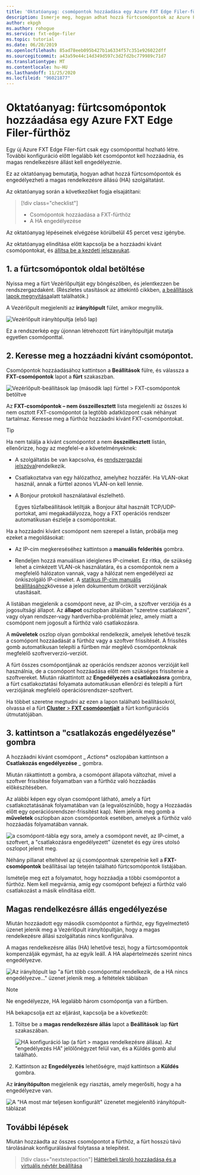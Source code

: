 ```yaml
---
title: 'Oktatóanyag: csomópontok hozzáadása egy Azure FXT Edge Filer-fürthöz'
description: Ismerje meg, hogyan adhat hozzá fürtcsomópontok az Azure FXT Edge Filer Storage cache-hez, és engedélyezheti a magas rendelkezésre állású (HA) szolgáltatást.
author: ekpgh
ms.author: rohogue
ms.service: fxt-edge-filer
ms.topic: tutorial
ms.date: 06/20/2019
ms.openlocfilehash: 85ad78eeb095b427b1a6334f57c351e926022dff
ms.sourcegitcommit: a43a59e44c14d349d597c3d2fd2bc779989c71d7
ms.translationtype: MT
ms.contentlocale: hu-HU
ms.lasthandoff: 11/25/2020
ms.locfileid: "96021877"
---
```

# <a name="tutorial-add-cluster-nodes-to-an-azure-fxt-edge-filer-cluster"></a>Oktatóanyag: fürtcsomópontok hozzáadása egy Azure FXT Edge Filer-fürthöz

Egy új Azure FXT Edge Filer-fürt csak egy csomóponttal hozható létre. További konfiguráció előtt legalább két csomópontot kell hozzáadnia, és magas rendelkezésre állást kell engedélyeznie.

Ez az oktatóanyag bemutatja, hogyan adhat hozzá fürtcsomópontok és engedélyezheti a magas rendelkezésre állású (HA) szolgáltatást.

Az oktatóanyag során a következőket fogja elsajátítani:

> [!div class="checklist"]
>
> * Csomópontok hozzáadása a FXT-fürthöz
> * A HA engedélyezése

Az oktatóanyag lépéseinek elvégzése körülbelül 45 percet vesz igénybe.

Az oktatóanyag elindítása előtt kapcsolja be a hozzáadni kívánt csomópontokat, és [állítsa be a kezdeti jelszavukat](fxt-node-password.md).

## <a name="1-load-the-cluster-nodes-page"></a>1. a fürtcsomópontok oldal betöltése

Nyissa meg a fürt Vezérlőpultját egy böngészőben, és jelentkezzen be rendszergazdaként. (Részletes utasítások az áttekintő cikkben, [a beállítások lapok megnyitása](fxt-cluster-create.md#open-the-settings-pages)alatt találhatók.)

A Vezérlőpult megjeleníti az **irányítópult** fület, amikor megnyílik. 

![Vezérlőpult irányítópultja (első lap)](media/fxt-cluster-config/dashboard-1-node.png)

Ez a rendszerkép egy újonnan létrehozott fürt irányítópultját mutatja egyetlen csomóponttal.

## <a name="2-locate-the-node-to-add"></a>2. Keresse meg a hozzáadni kívánt csomópontot.

Csomópontok hozzáadásához kattintson a **Beállítások** fülre, és válassza a **FXT-csomópontok** lapot a **fürt** szakaszban.

![Vezérlőpult-beállítások lap (második lap) fürttel > FXT-csomópontok betöltve](media/fxt-cluster-config/settings-fxt-nodes.png)

Az **FXT-csomópontok – nem összeillesztett** lista megjeleníti az összes ki nem osztott FXT-csomópontot (a legtöbb adatközpont csak néhányat tartalmaz. Keresse meg a fürthöz hozzáadni kívánt FXT-csomópontokat.

> [!Tip]
> Ha nem találja a kívánt csomópontot a nem **összeillesztett** listán, ellenőrizze, hogy az megfelel-e a követelményeknek:
>
> * A szolgáltatás be van kapcsolva, és [rendszergazdai jelszóval](fxt-node-password.md)rendelkezik.
> * Csatlakoztatva van egy hálózathoz, amelyhez hozzáfér. Ha VLAN-okat használ, annak a fürttel azonos VLAN-on kell lennie.
> * A Bonjour protokoll használatával észlelhető.
>
>   Egyes tűzfalbeállítások letiltják a Bonjour által használt TCP/UDP-portokat, ami megakadályozza, hogy a FXT operációs rendszer automatikusan észlelje a csomópontokat.
>
> Ha a hozzáadni kívánt csomópont nem szerepel a listán, próbálja meg ezeket a megoldásokat:
>
> * Az IP-cím megkereséséhez kattintson a **manuális felderítés** gombra.
>
> * Rendeljen hozzá manuálisan ideiglenes IP-címeket. Ez ritka, de szükség lehet a címkézett VLAN-ok használatára, és a csomópontok nem a megfelelő hálózaton vannak, vagy a hálózat nem engedélyezi az önkiszolgáló IP-címeket. A [statikus IP-cím manuális beállításához](https://azure.github.io/Avere/legacy/create_cluster/4_8/html/static_ip.html)kövesse a jelen dokumentum örökölt verziójának utasításait.

A listában megjelenik a csomópont neve, az IP-cím, a szoftver verziója és a jogosultsági állapot. Az **állapot** oszlopban általában "szeretne csatlakozni", vagy olyan rendszer-vagy hardverhiba-problémát jelez, amely miatt a csomópont nem jogosult a fürthöz való csatlakozásra.

A **műveletek** oszlop olyan gombokkal rendelkezik, amelyek lehetővé teszik a csomópont hozzáadását a fürthöz vagy a szoftver frissítését. A frissítés gomb automatikusan telepíti a fürtben már meglévő csomópontoknak megfelelő szoftververzió-verziót.

A fürt összes csomópontjának az operációs rendszer azonos verzióját kell használnia, de a csomópont hozzáadása előtt nem szükséges frissítenie a szoftvereket. Miután rákattintott az **Engedélyezés a csatlakozásra** gombra, a fürt csatlakoztatási folyamata automatikusan ellenőrzi és telepíti a fürt verziójának megfelelő operációsrendszer-szoftvert.

Ha többet szeretne megtudni az ezen a lapon található beállításokról, olvassa el a fürt [ **Cluster**  >  **FXT csomópontjait**](https://azure.github.io/Avere/legacy/ops_guide/4_7/html/gui_fxt_nodes.html) a fürt konfigurációs útmutatójában.

## <a name="3-click-the-allow-to-join-button"></a>3. kattintson a "csatlakozás engedélyezése" gombra

A hozzáadni kívánt csomópont _ *Actions** oszlopában kattintson a **Csatlakozás engedélyezése** _ gombra.

Miután rákattintott a gombra, a csomópont állapota változhat, mivel a szoftver frissítése folyamatban van a fürthöz való hozzáadás előkészítésében.

Az alábbi képen egy olyan csomópont látható, amely a fürt csatlakoztatásának folyamatában van (a legvalószínűbb, hogy a Hozzáadás előtt egy operációsrendszer-frissítést kap). Nem jelenik meg gomb a **műveletek** oszlopban azon csomópontok esetében, amelyek a fürthöz való hozzáadás folyamatában vannak.

![a csomópont-tábla egy sora, amely a csomópont nevét, az IP-címet, a szoftvert, a "csatlakozásra engedélyezett" üzenetet és egy üres utolsó oszlopot jelenít meg.](media/fxt-cluster-config/node-join-in-process.png)

Néhány pillanat elteltével az új csomópontnak szerepelnie kell a **FXT-csomópontok** beállításai lap tetején található fürtcsomópontok listájában.

Ismételje meg ezt a folyamatot, hogy hozzáadja a többi csomópontot a fürthöz. Nem kell megvárnia, amíg egy csomópont befejezi a fürthöz való csatlakozást a másik elindítása előtt.

## <a name="enable-high-availability"></a>Magas rendelkezésre állás engedélyezése

Miután hozzáadott egy második csomópontot a fürthöz, egy figyelmeztető üzenet jelenik meg a Vezérlőpult irányítópultján, hogy a magas rendelkezésre állási szolgáltatás nincs konfigurálva.

A magas rendelkezésre állás (HA) lehetővé teszi, hogy a fürtcsomópontok kompenzálják egymást, ha az egyik leáll. A HA alapértelmezés szerint nincs engedélyezve.

![Az irányítópult lap "a fürt több csomóponttal rendelkezik, de a HA nincs engedélyezve..." üzenet jelenik meg. a feltételek táblában](media/fxt-cluster-config/no-ha-2-nodes.png)

> [!Note]
> Ne engedélyezze, HA legalább három csomópontja van a fürtben.

HA bekapcsolja ezt az eljárást, kapcsolja be a következőt:

1. Töltse be a **magas rendelkezésre állás** lapot a **Beállítások** lap **fürt** szakaszában.

   ![HA konfiguráció lap (a fürt > magas rendelkezésre állása). Az "engedélyezés HA" jelölőnégyzet felül van, és a Küldés gomb alul található.](media/fxt-cluster-config/enable-ha.png)

2. Kattintson az **Engedélyezés** lehetőségre, majd kattintson a **Küldés** gombra.

Az **irányítópulton** megjelenik egy riasztás, amely megerősíti, hogy a ha engedélyezve van.

![A "HA most már teljesen konfigurált" üzenetet megjelenítő irányítópult-táblázat](media/fxt-cluster-config/ha-configured-alert.png)

## <a name="next-steps"></a>További lépések

Miután hozzáadta az összes csomópontot a fürthöz, a fürt hosszú távú tárolásának konfigurálásával folytassa a telepítést.

> [!div class="nextstepaction"]
> [Háttérbeli tároló hozzáadása és a virtuális névtér beállítása](fxt-add-storage.md)